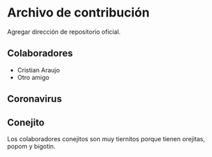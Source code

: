 # Archivo de contribución

Agregar dirección de repositorio oficial.

## Colaboradores

- Cristian Araujo
- Otro amigo

## Coronavirus

## Conejito

Los colaboradores conejitos son muy tiernitos porque tienen orejitas, popom y bigotin.
